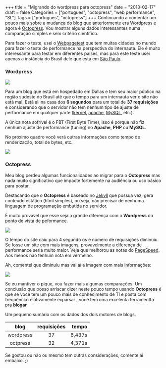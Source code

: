 +++
title = "Migrando do wordpress para octopress"
date = "2013-02-17"
draft = false
Categories = ["portugues", "octopress", "web performance", "SL"]
Tags = ["portugues", "octopress"]
+++
Continuando a comentar um pouco mais sobre a mudança do blog que
anteriormente era [Wordpress](http://www.wordpress.org) e agora é
[Octopress](http://www.octopress.org). Vou mostrar alguns dados
interessantes numa comparação simples e sem critério científico.

Para fazer o teste, usei o [Webpagetest](http://www.webpagetest.org/)
que tem muitas cidades no mundo para fazer o teste de performance na
perspectiva do internauta. Ele é muito interessante para testar em
diferentes países, mas para este teste usei apenas a instância do Brasil
dele que está em [São
Paulo](http://pt.wikipedia.org/wiki/S%C3%A3o_Paulo_(cidade)).

### Wordpress

![](/images/wpt_wp_notes.png)

Para um blog que está em hospedado em Dallas e tem seu maior público na
região sudeste do Brasil até que o tempo para um internauta ver o site
não está mal. Está ali na casa dos **6 segundos** para um total de **37
requisições** e considerando que o servidor não tem nenhum tipo de
ajuste de performance em qualquer parte
([kernel](http://www.kernel.org), [apache](http://httpd.apache.org),
[MySQL](http://www.mysql.org), etc.).

A única nota sofrível é o FBT (First Byte Time), isso é porque não fiz
nenhum ajuste de performance (tuning) no **Apache**, **PHP** ou
**MySQL**.

No próximo quadro você verá outras informações como tempo de
renderização, total de bytes, etc.

![](/images/wpt_wp_sum.png)

### Octopress

Meu blog perdeu algumas funcionalidades ao migrar para o **Octopress**
mas nada muito significativo que impacte fortemente na audiência ou uso
básico para postar.

Destacando que o **Octopress** é baseado no
[Jekyll](https://github.com/mojombo/jekyll) que possua vez, gera
conteúdo estático (html simples), ou seja, não precisar de nenhuma
linguagem de programação embutida no servidor.

É muito provável que esse seja a grande diferença com o **Wordpress** do
ponto de vista de peformance.

![](/images/wpt_octo_notes.png)

O tempo do site caiu para 4 segundo os e número de requisições diminuiu.
Se fosse um site com mais imagens, provavelmente a diferença de
performance seria muito maior. Veja que melhorou as notas do
[PageSpeed](https://developers.google.com/speed/pagespeed/). Aos menos
não tenhum nota em vermelho.

Ah, comentei que diminuiu mas vai aí a imagem com mais informações:

![](/images/wpt_octo_sum.png)

Se eu mantiver o pique, vou fazer mais algumas comparações. Um conclusão
que posso arriscar dizer neste pouco tempo usando **Octopress** é que se
você tem um pouco mais de conhecimento de TI e posta com frequência
relativamente exparsar , você tem uma excelenta ferramentta pra
**blogar**

Um pequeno sumário com os dados dos dois motores de blogs.

  blog           |  requisições   |  tempo
:-------------: | :-------------: | --------:
  wordpress   |       37          |   6,437s
  octpress      |      32          |  4,371s

Se gostou ou não ou mesmo tem outras considerações, comente aí embaixo.
;)
